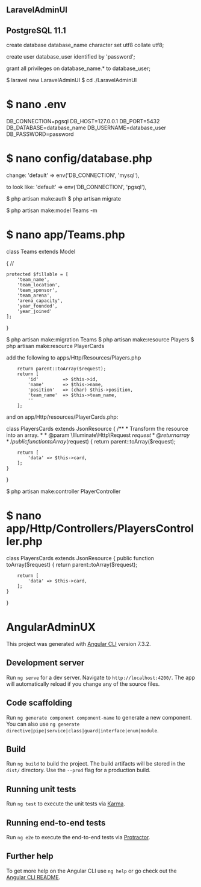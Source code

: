 ## LaravelAdminUI

## PostgreSQL 11.1

create database database_name character set utf8 collate utf8;

create user database_user identified by 'password';

grant all privileges on database_name.* to database_user;

$ laravel new LaravelAdminUI
$ cd ./LaravelAdminUI

$ nano .env
==================
DB_CONNECTION=pgsql
DB_HOST=127.0.0.1
DB_PORT=5432
DB_DATABASE=database_name
DB_USERNAME=database_user
DB_PASSWORD=password

$ nano config/database.php
===========================

change:
'default' => env('DB_CONNECTION', 'mysql'),

to look like:
'default' => env('DB_CONNECTION', 'pgsql'),

$ php artisan make:auth
$ php artisan migrate

$ php artisan make:model Teams -m

$ nano app/Teams.php
===========================

class Teams extends Model

{
    //

    protected $fillable = [
        'team_name',
        'team_location',
        'team_sponsor',
        'team_arena',
        'arena_capacity',
        'year_founded',
        'year_joined'
    ];
}



$ php artisan make:migration Teams
$ php artisan make:resource Players
$ php artisan make:resource PlayerCards

add the following to apps/Http/Resources/Players.php

        return parent::toArray($request);
        return [
            'id'         => $this->id,
            'name'       => $this->name,
            'position'   => (char) $this->position,
            'team_name'  => $this->team_name,
            ''
        ];

and on app/Http/resources/PlayerCards.php:

class PlayersCards extends JsonResource
{
    /**
     * Transform the resource into an array.
     *
     * @param  \Illuminate\Http\Request  $request
     * @return array
     */
    public function toArray($request)
    {
        return parent::toArray($request);

        return [
            'data' => $this->card,
        ];
    }
}

$ php artisan make:controller PlayerController

$ nano app/Http/Controllers/PlayersController.php
================================================


class PlayersCards extends JsonResource
{
    public function toArray($request)
    {
        return parent::toArray($request);

        return [
            'data' => $this->card,
        ];
    }
}



# AngularAdminUX

This project was generated with [Angular CLI](https://github.com/angular/angular-cli) version 7.3.2.

## Development server

Run `ng serve` for a dev server. Navigate to `http://localhost:4200/`. The app will automatically reload if you change any of the source files.

## Code scaffolding

Run `ng generate component component-name` to generate a new component. You can also use `ng generate directive|pipe|service|class|guard|interface|enum|module`.

## Build

Run `ng build` to build the project. The build artifacts will be stored in the `dist/` directory. Use the `--prod` flag for a production build.

## Running unit tests

Run `ng test` to execute the unit tests via [Karma](https://karma-runner.github.io).

## Running end-to-end tests

Run `ng e2e` to execute the end-to-end tests via [Protractor](http://www.protractortest.org/).

## Further help

To get more help on the Angular CLI use `ng help` or go check out the [Angular CLI README](https://github.com/angular/angular-cli/blob/master/README.md).

